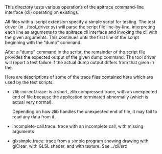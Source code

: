 This directory tests various operations of the apitrace command-line
interface (cli) operating on existings.

All files with a .script extension specify a simple script for
testing. The test driver (in ../tool_driver.py) will parse the script
file line-by-line, interpreting each line as arguments to the apitrace
cli interface and invoking the cli with the given arguments. This
continues until the first line of the script beginning with the "dump"
command.

After a "dump" command in the script, the remainder of the script file
provides the expected output of the given dump command. The tool
driver will report a test failure if the actual dump output differs
from that given in the.

Here are descriptions of some of the trace files contained here which
are used by the test scripts:

*   zlib-no-eof.trace:  is a short, zlib compressed trace, with an unexpected end of
    file because the application terminated abnormally (which is actual very
    normal).

    Depending on how zlib handles the unexpected end of file, it may fail to read
    any data from it.

*   incomplete-call.trace:  trace with an incomplete call, with missing arguments

*   glxsimple.trace: trace from a simple program showing drawing with
    glClear, with GLSL shader, and with texture. See ../cli/src